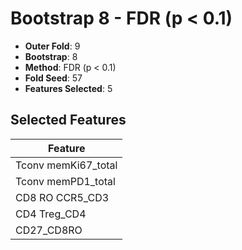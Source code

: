 # Bootstrap 8 - FDR (p < 0.1)

- **Outer Fold**: 9
- **Bootstrap**: 8
- **Method**: FDR (p < 0.1)
- **Fold Seed**: 57
- **Features Selected**: 5

## Selected Features

| Feature |
|---------|
| Tconv memKi67_total |
| Tconv memPD1_total |
| CD8 RO CCR5_CD3 |
| CD4 Treg_CD4 |
| CD27_CD8RO |
